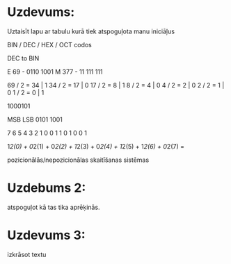 # Uzdevums: 
Uztaisīt lapu ar tabulu kurā tiek atspoguļota manu iniciāļus 


BIN / DEC / HEX / OCT codos

DEC to BIN 

E 69 -  0110 1001
M 377 - 11 111 111

69 / 2 = 34 | 1
34 / 2 = 17 | 0
17 / 2 =  8 | 1
8 / 2 =   4 | 0
4 / 2 =   2 | 0
2 / 2 =   1 | 0
1 / 2 =   0 | 1


1000101


MSB     LSB
0101        1001



7 6 5 4   3 2 1 0
0 1 1 0   1 0 0 1



1*2(0) + 0*2(1) + 0*2(2) + 1*2(3) + 0*2(4) + 1*2(5) + 1*2(6) + 0*2(7) = 


pozicionālās/nepozicionālas skaitīšanas sistēmas


# Uzdebums 2:
atspoguļot kā tas tika aprēķinās.

# Uzdevums 3:
izkrāsot textu